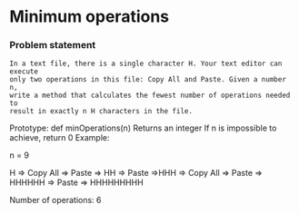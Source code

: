 # Minimum operations

### Problem statement
    In a text file, there is a single character H. Your text editor can execute
    only two operations in this file: Copy All and Paste. Given a number n,
    write a method that calculates the fewest number of operations needed to
    result in exactly n H characters in the file.

Prototype: def minOperations(n)
Returns an integer
If n is impossible to achieve, return 0
Example:

n = 9

H => Copy All => Paste => HH => Paste =>HHH => Copy All => Paste => HHHHHH => Paste => HHHHHHHHH

Number of operations: 6
